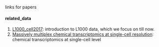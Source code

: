 links for papers

#### related_data  
1. [L1000_cell2017](https://www.sciencedirect.com/science/article/pii/S0092867417313090): introduction to L1000 data, which we focus on till now.   
2. [Massively multiplex chemical transcriptomics at single-cell resolution](https://science.sciencemag.org/content/367/6473/45): chemical transcriptomics at single-cell level